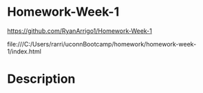 # Homework-Week-1

https://github.com/RyanArrigo1/Homework-Week-1

file:///C:/Users/rarri/uconnBootcamp/homework/homework-week-1/index.html

# Description 
